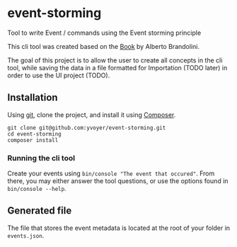 # event-storming
Tool to write Event / commands using the Event storming principle

This cli tool was created based on the [Book](https://www.eventstorming.com/) by Alberto Brandolini.

The goal of this project is to allow the user to create all concepts in the cli tool, 
while saving the data in a file formatted for Importation (TODO later) in order to use the UI project (TODO).


## Installation 

Using [git](https://git-scm.com/), clone the project, and install it using [Composer](https://getcomposer.org/).

```
git clone git@github.com:yvoyer/event-storming.git
cd event-storming
composer install
```  

### Running the cli tool

Create your events using `bin/console "The event that occured"`. From there, you may either answer
the tool questions, or use the options found in `bin/console --help`.

## Generated file

The file that stores the event metadata is located at the root of your folder in `events.json`.
